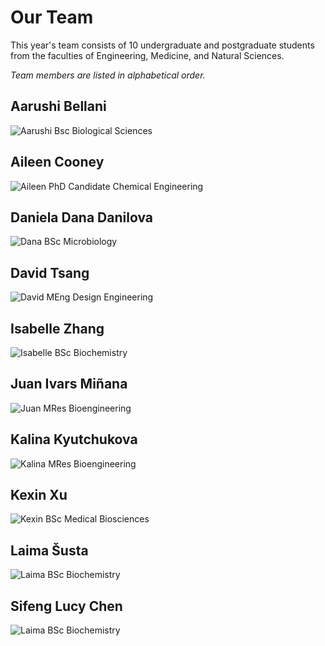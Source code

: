 # Our Team

This year's team consists of 10 undergraduate and postgraduate students from the faculties of Engineering, Medicine, and Natural Sciences.

_Team members are listed in alphabetical order._

## Aarushi Bellani
![Aarushi](/img/team/aarushi.png)
Bsc Biological Sciences

## Aileen Cooney
![Aileen](/img/team/aileen.png)
PhD Candidate Chemical Engineering

## Daniela Dana Danilova
![Dana](/img/team/dana.png)
BSc Microbiology

## David Tsang
![David](/img/team/david.png)
MEng Design Engineering

## Isabelle Zhang
![Isabelle](/img/team/isabelle.png)
BSc Biochemistry

## Juan Ivars Miñana
![Juan](/img/team/juan.png)
MRes Bioengineering

## Kalina Kyutchukova
![Kalina](/img/team/kalina.png)
MRes Bioengineering

## Kexin Xu
![Kexin](/img/team/kexin.png)
BSc Medical Biosciences

## Laima Šusta
![Laima](/img/team/laima.png)
BSc Biochemistry

## Sifeng Lucy Chen
![Laima](/img/team/lucy.png)
BSc Biochemistry